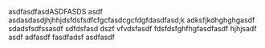 asdfasdfasdASDFASDS
asdf asdasdasdjhjhhjdsfdsfsdfcfgcfasdcgcfdgfdasdfasd;k adksfjkdhghghgasdf
sdadsfsdfssasdf
sdfdsfasd
dszf
vfvdsfasdf
fdsfdsfghfhgfasdfasdf
hjhjsadf
asdf
adfasdf
fasdfadsf
asdfasdf
